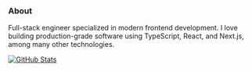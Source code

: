 ### About

Full-stack engineer specialized in modern frontend development. I love building production-grade software using TypeScript, React, and Next.js, among many other technologies.

[![GitHub Stats](https://github-readme-stats.vercel.app/api?username=hreyesm&hide=issues&count_private=true&show_icons=true&theme=nord)](https://reyesmanrique.com)

